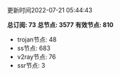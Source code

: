 更新时间2022-07-21 05:44:43

**总订阅: 73**
**总节点: 3577**
**有效节点: 810**
- trojan节点: 48
- ss节点: 683
- v2ray节点: 76
- ssr节点: 3
